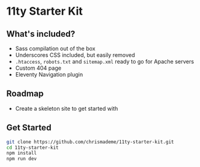 # 11ty Starter Kit

## What's included?

-   Sass compilation out of the box
-   Underscores CSS included, but easily removed
-   `.htaccess`, `robots.txt` and `sitemap.xml` ready to go for Apache servers
-   Custom 404 page
-   Eleventy Navigation plugin

## Roadmap

-   Create a skeleton site to get started with

## Get Started

```bash
git clone https://github.com/chrismademe/11ty-starter-kit.git
cd 11ty-starter-kit
npm install
npm run dev
```
